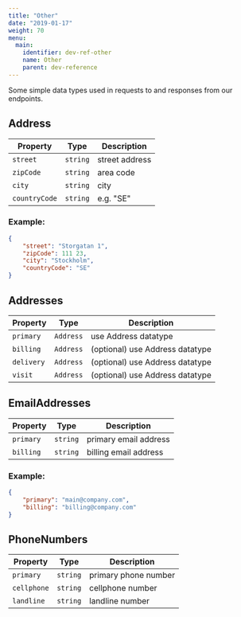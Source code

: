 ```yaml
---
title: "Other"
date: "2019-01-17"
weight: 70
menu: 
  main:
    identifier: dev-ref-other
    name: Other
    parent: dev-reference
---
```


Some simple data types used in requests to and responses from our endpoints.
<!--more-->



## Address

| Property      | Type     | Description    |
|---------------|----------|----------------|
| `street`      | `string` | street address |
| `zipCode`     | `string` | area code      |
| `city`        | `string` | city           |
| `countryCode` | `string` | e.g. "SE"      |

### Example:
```json
{
    "street": "Storgatan 1",
    "zipCode": 111 23,
    "city": "Stockholm",
    "countryCode": "SE"
}
```

## Addresses

| Property   | Type      | Description                     |
|------------|-----------|---------------------------------|
| `primary`  | `Address` | use Address datatype            |
| `billing`  | `Address` | (optional) use Address datatype |
| `delivery` | `Address` | (optional) use Address datatype |
| `visit`    | `Address` | (optional) use Address datatype |

## EmailAddresses

| Property  | Type     | Description           |
|-----------|----------|-----------------------|
| `primary` | `string` | primary email address |
| `billing` | `string` | billing email address |

### Example:
```json
{
    "primary": "main@company.com",
    "billing": "billing@company.com"
}
```

## PhoneNumbers

| Property    | Type     | Description          |
|-------------|----------|----------------------|
| `primary`   | `string` | primary phone number |
| `cellphone` | `string` | cellphone number     |
| `landline`  | `string` | landline number      |
